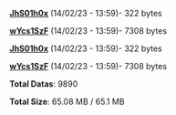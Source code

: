[**JhS01h0x**](/data/JhS01h0x.txt) (14/02/23 - 13:59)- 322 bytes

[**wYcs1SzF**](/data/wYcs1SzF.txt) (14/02/23 - 13:59)- 7308 bytes

[**JhS01h0x**](/data/JhS01h0x.txt) (14/02/23 - 13:59)- 322 bytes

[**wYcs1SzF**](/data/wYcs1SzF.txt) (14/02/23 - 13:59)- 7308 bytes

**Total Datas**: 9890

**Total Size**: 65.08 MB / 65.1 MB